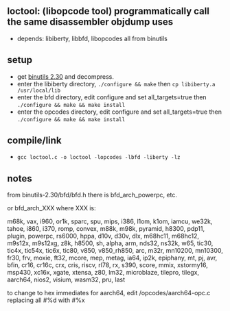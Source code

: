## loctool: (libopcode tool) programmatically call the same disassembler objdump uses
* depends: libiberty, libbfd, libopcodes all from binutils

## setup
* get [binutils 2.30](https://ftp.gnu.org/gnu/binutils/binutils-2.30.tar.gz) and decompress.
* enter the libiberty directory, `./configure && make` then `cp libiberty.a /usr/local/lib`
* enter the bfd directory, edit configure and set all_targets=true then `./configure && make && make install`
* enter the opcodes directory, edit configure and set all_targets=true then `./configure && make && make install`

## compile/link
* `gcc loctool.c -o loctool -lopcodes -lbfd -liberty -lz`

## notes

from binutils-2.30/bfd/bfd.h there is bfd_arch_powerpc, etc.

or bfd_arch_XXX where XXX is:

m68k, vax, i960, or1k, sparc, spu, mips, i386, l1om, k1om, iamcu, we32k, tahoe,
i860, i370, romp, convex, m88k, m98k, pyramid, h8300, pdp11, plugin, powerpc,
rs6000, hppa, d10v, d30v, dlx, m68hc11, m68hc12, m9s12x, m9s12xg, z8k, h8500,
sh, alpha, arm, nds32, ns32k, w65, tic30, tic4x, tic54x, tic6x, tic80, v850,
v850_rh850, arc, m32r, mn10200, mn10300, fr30, frv, moxie, ft32, mcore, mep,
metag, ia64, ip2k, epiphany, mt, pj, avr, bfin, cr16, cr16c, crx, cris, riscv,
rl78, rx, s390, score, mmix, xstormy16, msp430, xc16x, xgate, xtensa, z80,
lm32, microblaze, tilepro, tilegx, aarch64, nios2, visium, wasm32, pru, last

to change to hex immediates for aarch64, edit <binutils>/opcodes/aarch64-opc.c replacing all #%d with #%x
